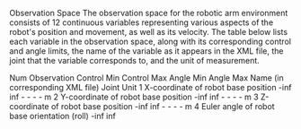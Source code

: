 Observation Space
The observation space for the robotic arm environment consists of 12 continuous variables representing various aspects of the robot's position and movement, as well as its velocity. The table below lists each variable in the observation space, along with its corresponding control and angle limits, the name of the variable as it appears in the XML file, the joint that the variable corresponds to, and the unit of measurement.

Num	Observation	Control Min	Control Max	Angle Min	Angle Max	Name (in corresponding XML file)	Joint	Unit
1	X-coordinate of robot base position	-inf	inf	-	-	-	-	m
2	Y-coordinate of robot base position	-inf	inf	-	-	-	-	m
3	Z-coordinate of robot base position	-inf	inf	-	-	-	-	m
4	Euler angle of robot base orientation (roll)	-inf	inf					
